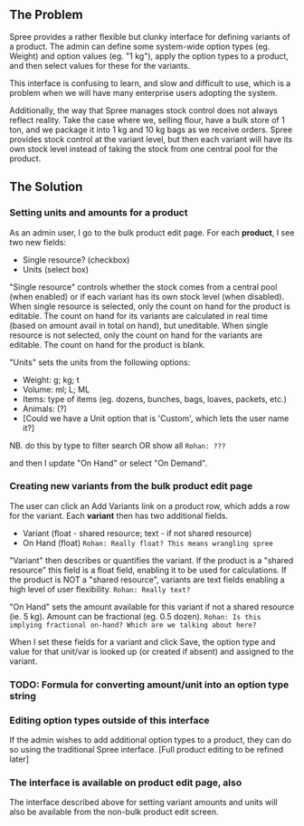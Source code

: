 ## The Problem

Spree provides a rather flexible but clunky interface for defining variants of a product. The admin can define some system-wide option types (eg. Weight) and option values (eg. "1 kg"), apply the option types to a product, and then select values for these for the variants.

This interface is confusing to learn, and slow and difficult to use, which is a problem when we will have many  enterprise users adopting the system.

Additionally, the way that Spree manages stock control does not always reflect reality. Take the case where we, selling flour, have a bulk store of 1 ton, and we package it into 1 kg and 10 kg bags as we receive orders. Spree provides stock control at the variant level, but then each variant will have its own stock level instead of taking the stock from one central pool for the product.


## The Solution

### Setting units and amounts for a product

As an admin user, I go to the bulk product edit page. For each **product**, I see two new fields:

- Single resource? (checkbox)
- Units (select box)

"Single resource" controls whether the stock comes from a central pool (when enabled) or if each variant has its own stock level (when disabled). When single resource is selected, only the count on hand for the product is editable. The count on hand for its variants are calculated in real time (based on amount avail in total on hand), but uneditable. When single resource is not selected, only the count on hand for the variants are editable. The count on hand for the product is blank.

"Units" sets the units from the following options:
* Weight: g; kg; t
* Volume: ml; L; ML
* Items: type of items (eg. dozens, bunches, bags, loaves, packets, etc.)
* Animals: (?)
* [Could we have a Unit option that is 'Custom', which lets the user name it?]

NB. do this by type to filter search OR show all `Rohan: ???`

and then I update "On Hand" or select "On Demand".

### Creating new variants from the bulk product edit page

The user can click an Add Variants link on a product row, which adds a row for the variant. Each **variant** then has two additional fields.
- Variant (float - shared resource; text - if not shared resource)
- On Hand (float) `Rohan: Really float? This means wrangling spree`

"Variant" then describes or quantifies the variant. If the product is a "shared resource" this field is a float field, enabling it to be used for calculations. If the product is NOT a "shared resource", variants are text fields enabling a high level of user flexibility. `Rohan: Really text?`
 
"On Hand" sets the amount available for this variant if not a shared resource (ie. 5 kg). Amount can be fractional (eg. 0.5 dozen). `Rohan: Is this implying fractional on-hand? Which are we talking about here?`

When I set these fields for a variant and click Save, the option type and value for that unit/var is looked up (or created if absent) and assigned to the variant.

### TODO: Formula for converting amount/unit into an option type string


### Editing option types outside of this interface

If the admin wishes to add additional option types to a product, they can do so using the traditional Spree interface. [Full product editing to be refined later]


### The interface is available on product edit page, also

The interface described above for setting variant amounts and units will also be available from the non-bulk product edit screen.